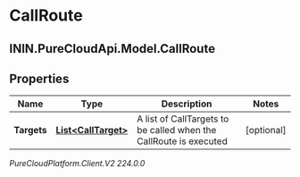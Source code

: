 # CallRoute

## ININ.PureCloudApi.Model.CallRoute

## Properties

|Name | Type | Description | Notes|
|------------ | ------------- | ------------- | -------------|
| **Targets** | [**List&lt;CallTarget&gt;**](CallTarget) | A list of CallTargets to be called when the CallRoute is executed | [optional] |



_PureCloudPlatform.Client.V2 224.0.0_
